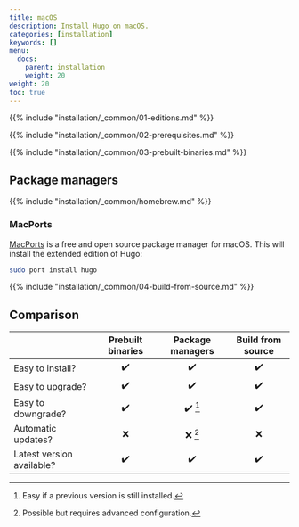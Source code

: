 ```yaml
---
title: macOS
description: Install Hugo on macOS.
categories: [installation]
keywords: []
menu:
  docs:
    parent: installation
    weight: 20
weight: 20
toc: true
---
```

{{% include "installation/_common/01-editions.md" %}}

{{% include "installation/_common/02-prerequisites.md" %}}

{{% include "installation/_common/03-prebuilt-binaries.md" %}}

## Package managers

{{% include "installation/_common/homebrew.md" %}}

### MacPorts

[MacPorts] is a free and open source package manager for macOS. This will install the extended edition of Hugo:

```sh
sudo port install hugo
```

[MacPorts]: https://www.macports.org/

{{% include "installation/_common/04-build-from-source.md" %}}

## Comparison

||Prebuilt binaries|Package managers|Build from source
:--|:--:|:--:|:--:
Easy to install?|:heavy_check_mark:|:heavy_check_mark:|:heavy_check_mark:|
Easy to upgrade?|:heavy_check_mark:|:heavy_check_mark:|:heavy_check_mark:
Easy to downgrade?|:heavy_check_mark:|:heavy_check_mark: [^1]|:heavy_check_mark:
Automatic updates?|:x:|:x: [^2]|:x:
Latest version available?|:heavy_check_mark:|:heavy_check_mark:|:heavy_check_mark:

[^1]: Easy if a previous version is still installed.
[^2]: Possible but requires advanced configuration.
